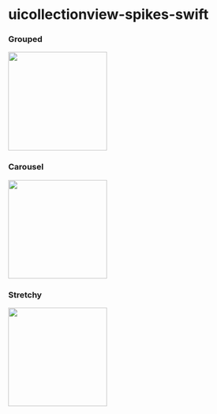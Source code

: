 # uicollectionview-spikes-swift

### Grouped
<img src="https://thumbs.gfycat.com/GiddyAromaticHypacrosaurus-size_restricted.gif" width="200">

### Carousel
<img src="https://thumbs.gfycat.com/WarmheartedRecklessLabradorretriever-size_restricted.gif" width="200">

### Stretchy
<img src="https://thumbs.gfycat.com/TatteredSlushyApisdorsatalaboriosa-size_restricted.gif" width="200">


